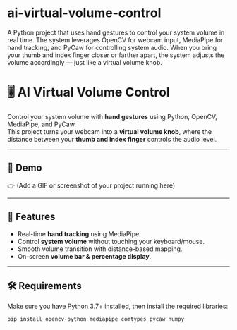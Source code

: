 # ai-virtual-volume-control
A Python project that uses hand gestures to control your system volume in real time. The system leverages OpenCV for webcam input, MediaPipe for hand tracking, and PyCaw for controlling system audio.  When you bring your thumb and index finger closer or farther apart, the system adjusts the volume accordingly — just like a virtual volume knob.

# 🎚️ AI Virtual Volume Control  

Control your system volume with **hand gestures** using Python, OpenCV, MediaPipe, and PyCaw.  
This project turns your webcam into a **virtual volume knob**, where the distance between your **thumb and index finger** controls the audio level.  

---

## 📸 Demo  
👉 (Add a GIF or screenshot of your project running here)  

---

## 🚀 Features  
- Real-time **hand tracking** using MediaPipe.  
- Control **system volume** without touching your keyboard/mouse.  
- Smooth volume transition with distance-based mapping.  
- On-screen **volume bar & percentage display**.  

---

## 🛠️ Requirements  
Make sure you have Python 3.7+ installed, then install the required libraries:  

```bash
pip install opencv-python mediapipe comtypes pycaw numpy
